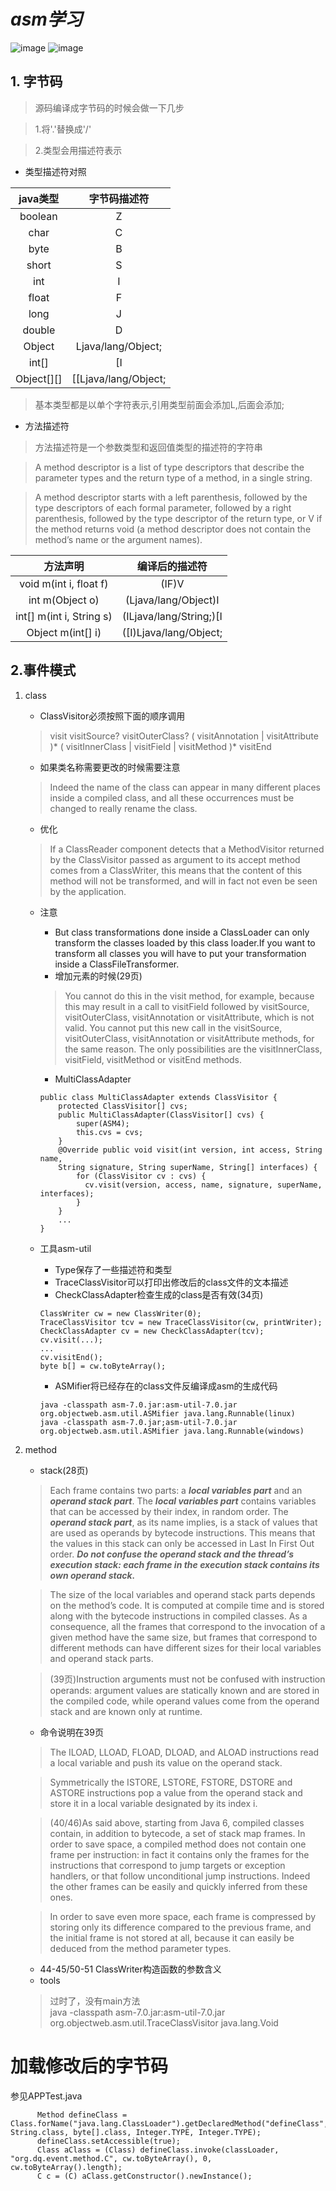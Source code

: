 # _asm学习_
![image](https://img.shields.io/badge/jdk-8+-brightgreen.svg)
![image](https://img.shields.io/badge/org.ow2.asm-7.0-brightgreen.svg)
## 1. 字节码

>源码编译成字节码的时候会做一下几步

>1.将'.'替换成'/'

>2.类型会用描述符表示

- 类型描述符对照

|java类型|字节码描述符|
|:------:|:------:|
|boolean|Z|
|char|C|
|byte|B|
|short|S|
|int|I|
|float|F|
|long|J|
|double|D|
|Object|Ljava/lang/Object;|
|int[]|[I|
|Object[][]|[[Ljava/lang/Object;|
> 基本类型都是以单个字符表示,引用类型前面会添加L,后面会添加;

- 方法描述符
>方法描述符是一个参数类型和返回值类型的描述符的字符串

>A method descriptor is a list of type descriptors that describe the parameter types and the return type of a method, in a single string.

>A method descriptor starts with a left parenthesis, followed by the type descriptors of each formal parameter, followed by a right parenthesis, followed by the type descriptor of the return type, or V if the method returns void (a method descriptor does not contain the method’s name or the argument names).
 
 |方法声明|编译后的描述符|
 |:---:|:---:|
 |void m(int i, float f)|(IF)V|
 |int m(Object o)|(Ljava/lang/Object)I|
 |int[] m(int i, String s)|(ILjava/lang/String;)[I|
 |Object m(int[] i)|([I)Ljava/lang/Object;|
 
## 2.事件模式
1. class

    - ClassVisitor必须按照下面的顺序调用
    >visit visitSource? visitOuterClass? ( visitAnnotation | visitAttribute )* ( visitInnerClass | visitField | visitMethod )* visitEnd
    
    - 如果类名称需要更改的时候需要注意
    >Indeed the name of the class can appear in  many different places inside a compiled class, and all these occurrences must be changed to really rename the class.
    
    - 优化
    >If a ClassReader component detects that a MethodVisitor returned by the ClassVisitor passed as argument to its accept method comes from a ClassWriter, this means that the content of this method will not be transformed, and will in fact not even be seen by the application.
    
    - 注意
    
        - But class transformations done inside a ClassLoader can only transform the classes loaded by this class loader.If you want to transform all classes you will have to put your transformation inside a ClassFileTransformer.
        - 增加元素的时候(29页)
        >You cannot do
         this in the visit method, for example, because this may result in a call to
         visitField followed by visitSource, visitOuterClass, visitAnnotation
         or visitAttribute, which is not valid. You cannot put this new call in
         the visitSource, visitOuterClass, visitAnnotation or visitAttribute
         methods, for the same reason. The only possibilities are the visitInnerClass,
         visitField, visitMethod or visitEnd methods.
        - MultiClassAdapter
        ```
        public class MultiClassAdapter extends ClassVisitor {
            protected ClassVisitor[] cvs;
            public MultiClassAdapter(ClassVisitor[] cvs) {
                super(ASM4);
                this.cvs = cvs;
            }
            @Override public void visit(int version, int access, String name,
            String signature, String superName, String[] interfaces) {
                for (ClassVisitor cv : cvs) {
                  cv.visit(version, access, name, signature, superName, interfaces);
                }
            }
            ...
        }
        ```
   - 工具asm-util
        - Type保存了一些描述符和类型
        - TraceClassVisitor可以打印出修改后的class文件的文本描述
        - CheckClassAdapter检查生成的class是否有效(34页)
        ```
        ClassWriter cw = new ClassWriter(0);
        TraceClassVisitor tcv = new TraceClassVisitor(cw, printWriter);
        CheckClassAdapter cv = new CheckClassAdapter(tcv);
        cv.visit(...);
        ...
        cv.visitEnd();
        byte b[] = cw.toByteArray();
        ```
        - ASMifier将已经存在的class文件反编译成asm的生成代码
        ```
        java -classpath asm-7.0.jar:asm-util-7.0.jar org.objectweb.asm.util.ASMifier java.lang.Runnable(linux)
        java -classpath asm-7.0.jar;asm-util-7.0.jar org.objectweb.asm.util.ASMifier java.lang.Runnable(windows)
        ```
    
2. method
    - stack(28页)
    >Each frame contains two parts: a ***local variables part*** and an ***operand stack
     part***. The ***local variables part*** contains variables that can be accessed by their
     index, in random order. The ***operand stack part***, as its name implies, is a stack
     of values that are used as operands by bytecode instructions. This means that
     the values in this stack can only be accessed in Last In First Out order. ***Do
     not confuse the operand stack and the thread’s execution stack: each frame
     in the execution stack contains its own operand stack.***
    
    >The size of the local variables and operand stack parts depends on the method’s
     code. It is computed at compile time and is stored along with the bytecode
     instructions in compiled classes. As a consequence, all the frames that correspond to the invocation of a given method have the same size, but frames
     that correspond to different methods can have different sizes for their local
     variables and operand stack parts.
     
    >(39页)Instruction arguments must not be confused with instruction operands: argument values
     are statically known and are stored in the compiled code, while operand
     values come from the operand stack and are known only at runtime.
    
    - 命令说明在39页
    >The ILOAD, LLOAD, FLOAD, DLOAD, and ALOAD instructions read a local variable
     and push its value on the operand stack.
     
    >Symmetrically the ISTORE, LSTORE,
     FSTORE, DSTORE and ASTORE instructions pop a value from the operand stack
     and store it in a local variable designated by its index i.
     
    >(40/46)As said above, starting from Java 6, compiled classes contain, in addition to
     bytecode, a set of stack map frames. In order to save space, a compiled method
     does not contain one frame per instruction: in fact it contains only the frames
     for the instructions that correspond to jump targets or exception handlers, or
     that follow unconditional jump instructions. Indeed the other frames can be
     easily and quickly inferred from these ones.
     
     >In order to save even more space, each frame is compressed by storing only its
      difference compared to the previous frame, and the initial frame is not stored at all, because it can easily be deduced from the method parameter types. 
      
     - 44-45/50-51 ClassWriter构造函数的参数含义
     - tools
     >过时了，没有main方法<br>
     java -classpath asm-7.0.jar:asm-util-7.0.jar org.objectweb.asm.util.TraceClassVisitor java.lang.Void 
     
 # 加载修改后的字节码
  参见APPTest.java
  ```
        Method defineClass = Class.forName("java.lang.ClassLoader").getDeclaredMethod("defineClass", String.class, byte[].class, Integer.TYPE, Integer.TYPE);
        defineClass.setAccessible(true);
        Class aClass = (Class) defineClass.invoke(classLoader, "org.dq.event.method.C", cw.toByteArray(), 0, cw.toByteArray().length);
        C c = (C) aClass.getConstructor().newInstance();
  ```